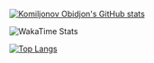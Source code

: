 [![Komiljonov Obidjon's GitHub stats](https://github-readme-stats.vercel.app/api?username=KomiljonovDev&count_private=true&show_icons=true&theme=react)](#)

![WakaTime Stats](https://github-readme-stats.vercel.app/api/wakatime?username=KomiljonovDev&layout=compact&theme=react&v=1)

[![Top Langs](https://github-readme-stats.vercel.app/api/top-langs/?username=KomiljonovDev&layout=compact&theme=react&langs_count=6)](#)
